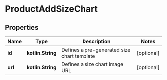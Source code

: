 
# ProductAddSizeChart

## Properties
| Name | Type | Description | Notes |
| ------------ | ------------- | ------------- | ------------- |
| **id** | **kotlin.String** | Defines a pre-generated size chart template |  [optional] |
| **url** | **kotlin.String** | Defines a size chart image URL |  [optional] |



